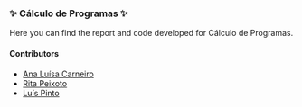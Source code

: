 ### :sparkles: Cálculo de Programas :sparkles:

Here you can find the report and code developed for Cálculo de Programas.

#### Contributors 
- [Ana Luísa Carneiro](https://github.com/Analucar)
- [Rita Peixoto](https://github.com/rita-peixoto)
- [Luís Pinto](https://github.com/L-Pinto)

